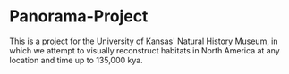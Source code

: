# Panorama-Project

This is a project for the University of Kansas' Natural History Museum, in which we attempt to visually reconstruct habitats in North America at any location and time up to 135,000 kya. 

